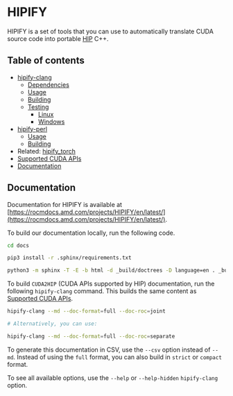 # HIPIFY

HIPIFY is a set of tools that you can use to automatically translate CUDA source code into portable
[HIP](https://github.com/ROCm-Developer-Tools/HIP) C++.

## Table of contents

<!-- toc -->

* [hipify-clang](./docs/hipify-clang.md#hipify-clang)
  * [Dependencies](./docs/hipify-clang.md#hipify-clang-dependencies)
  * [Usage](./docs/hipify-clang.md#hipify-clang-usage)
  * [Building](./docs/hipify-clang.md#hipify-clang-building)
  * [Testing](./docs/hipify-clang.md#hipify-clang-testing)
    * [Linux](./docs/hipify-clang.md#hipify-clang-linux-testing)
    * [Windows](./docs/hipify-clang.md#hipify-clang-windows-testing)
* [hipify-perl](./docs/hipify-perl.md#hipify-perl)
  * [Usage](./docs/hipify-perl.md#hipify-perl-usage)
  * [Building](./docs/hipify-perl.md#hipify-perl-building)
* Related: [hipify_torch](https://github.com/ROCmSoftwarePlatform/hipify_torch)
* [Supported CUDA APIs](./docs/supported_apis.md#supported-cuda-apis)
* [Documentation](#documentation)

<!-- tocstop -->

## Documentation

Documentation for HIPIFY is available at
[https://rocmdocs.amd.com/projects/HIPIFY/en/latest/](https://rocmdocs.amd.com/projects/HIPIFY/en/latest/).

To build our documentation locally, run the following code.

```bash
cd docs

pip3 install -r .sphinx/requirements.txt

python3 -m sphinx -T -E -b html -d _build/doctrees -D language=en . _build/html
```

To build `CUDA2HIP` (CUDA APIs supported by HIP) documentation, run the following `hipify-clang`
command. This builds the same content as
[Supported CUDA APIs](./docs/supported_apis.md#supported-cuda-apis).

```bash
hipify-clang --md --doc-format=full --doc-roc=joint

# Alternatively, you can use:

hipify-clang --md --doc-format=full --doc-roc=separate
```

To generate this documentation in CSV, use the `--csv` option instead of `--md`. Instead of using
the `full` format, you can also build in `strict` or `compact` format.

To see all available options, use the `--help` or `--help-hidden` `hipify-clang` option.
